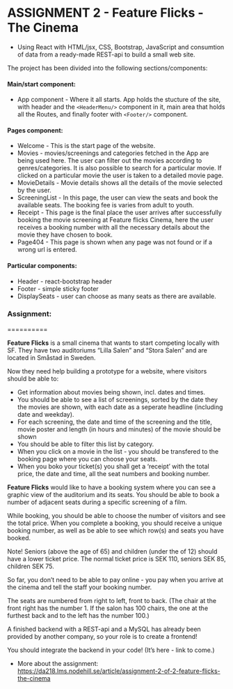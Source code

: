 # ASSIGNMENT 2 - Feature Flicks - The Cinema

- Using React with HTML/jsx, CSS, Bootstrap, JavaScript and consumtion of data from a ready-made REST-api to build a small web site.



The project has been divided into the following sections/components:

#### Main/start component:
- App component - Where it all starts. App holds the stucture of the site, with header and the `<HeaderMenu/>` component in it, main area that holds all the Routes, and finally footer with `<Footer/>` component.

#### Pages component:
- Welcome - This is the start page of the website. 
- Movies - movies/screenings and categories fetched in the App are being used here. The user can filter out the movies according to genres/categories. It is also possible to search for a particular movie. If clicked on a particular movie the user is taken to a detailed movie page.
- MovieDetails - Movie details shows all the details of the movie selected by the user.
- ScreeningList - In this page, the user can view the seats and book the available seats. The booking fee is varies from adult to youth.
- Receipt - This page is the final place the user arrives after successfully booking the movie screening at Feature flicks Cinema, here the user receives a booking number with all the necessary details about the movie they have chosen to book.
- Page404 - This page is shown when any page was not found or if a wrong url is entered.


#### Particular components:
- Header - react-bootstrap header
- Footer - simple sticky footer
- DisplaySeats - user can choose as many seats as there are available.


### Assignment:
==========

<strong>Feature Flicks</strong> is a small cinema that wants to start competing locally with SF. They have two auditoriums “Lilla Salen” and “Stora Salen” and are located in Småstad in Sweden.

Now they need help building a prototype for a website, where visitors should be able to:
- Get information about movies being shown, incl. dates and times.
- You should be able to see a list of screenings, sorted by the date they the movies are shown, with each date as a seperate headline (including date and weekday).
- For each screening, the date and time of the screening and the title, movie poster and length (in hours and minutes) of the movie should be shown
- You should be able to filter this list by category.
- When you click on a movie in the list - you should be transfered to the booking page where you can choose your seats.
- When you boko your ticket(s) you shall get a ‘receipt’ with the total price, the date and time, all the seat numbers and booking number.

<strong>Feature Flicks</strong> would like to have a booking system where you can see a graphic view of the auditorium and its seats. You should be able to book a number of adjacent seats during a specific screening of a film.

While booking, you should be able to choose the number of visitors and see the total price. When you complete a booking, you should receive a unique booking number, as well as be able to see which row(s) and seats you have booked.

Note! Seniors (above the age of 65) and children (under the of 12) should have a lower ticket price. The normal ticket price is SEK 110, seniors SEK 85, children SEK 75.

So far, you don’t need to be able to pay online - you pay when you arrive at the cinema and tell the staff your booking number.

The seats are numbered from right to left, front to back. (The chair at the front right has the number 1. If the salon has 100 chairs, the one at the furthest back and to the left has the number 100.)

A finished backend with a REST-api and a MySQL has already been provided by another company, so your role is to create a frontend!

You should integrate the backend in your code! (It’s here - link to come.)

- More about the assignment:
https://da218.lms.nodehill.se/article/assignment-2-of-2-feature-flicks-the-cinema
